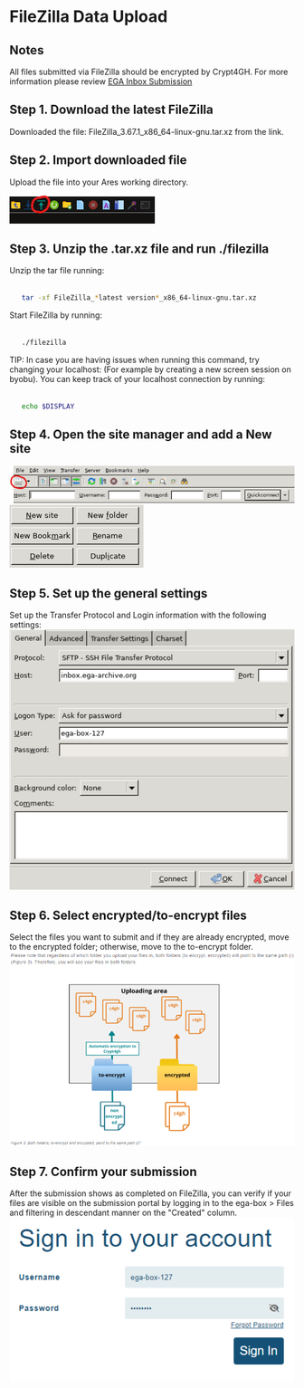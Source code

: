 # FileZilla Data Upload
## Notes

All files submitted via FileZilla should be encrypted by Crypt4GH. For more information please review [EGA Inbox Submission](https://ega-archive.org/submission/data/uploading-files/inbox/)

## Step 1. Download the latest FileZilla

Downloaded the file: FileZilla_3.67.1_x86_64-linux-gnu.tar.xz from the link.

## Step 2. Import downloaded file

Upload the file into your Ares working directory.

![Upload icon in the Ares](images/Upload.png)

## Step 3. Unzip the .tar.xz file and run ./filezilla

Unzip the tar file running:
```bash

   tar -xf FileZilla_*latest version*_x86_64-linux-gnu.tar.xz 
```
Start FileZilla by running:
```bash

   ./filezilla 
```
TIP: In case you are having issues when running this command, try changing your localhost: (For example by creating a new screen session on byobu). You can keep track of your localhost connection by running:
```bash

   echo $DISPLAY 
```
## Step 4. Open the site manager and add a New site
![Site manager icon highlighted](images/SiteManager.png)
![Site manager options](images/Options.png)

## Step 5. Set up the general settings
Set up the Transfer Protocol and Login information with the following settings:
![General settings for transfer protocol and login](images/Settings.png)

## Step 6. Select encrypted/to-encrypt files 
Select the files you want to submit and if they are already encrypted, move to the encrypted folder; otherwise, move to the to-encrypt folder.
![encrypted/to-encrypt folders](images/Encrypted.png)

## Step 7. Confirm your submission
After the submission shows as completed on FileZilla, you can verify if your files are visible on the submission portal by logging in to the ega-box > Files and filtering in descendant manner on the "Created" column. 
![Login information EGA](images/Login.png)
